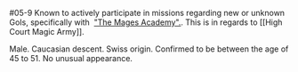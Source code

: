 #05-9
Known to actively participate in missions regarding new or unknown GoIs, specifically with  ["The Mages Academy".](https://scp-wiki.wikidot.com/intelligence-agency-data-archive-subject-mages). This is in regards to [[High Court Magic Army]].

Male. Caucasian descent. Swiss origin. Confirmed to be between the age of 45 to 51. No unusual appearance.